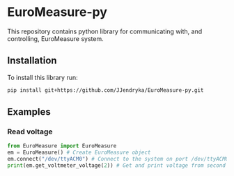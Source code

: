 # EuroMeasure-py
This repository contains python library for communicating with, and controlling, EuroMeasure system.

## Installation
To install this library run:
```bash
pip install git+https://github.com/JJendryka/EuroMeasure-py.git
```

## Examples
### Read voltage
```python
from EuroMeasure import EuroMeasure
em = EuroMeasure() # Create EuroMeasure object
em.connect("/dev/ttyACM0") # Connect to the system on port /dev/ttyACM0
print(em.get_voltmeter_voltage(2)) # Get and print voltage from second channel of the voltmeter.
```